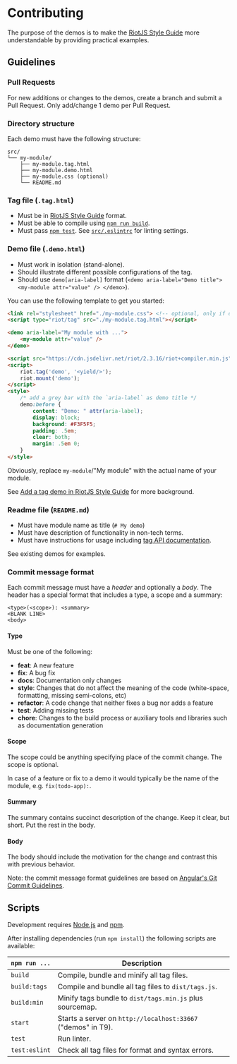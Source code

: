 # Contributing

The purpose of the demos is to make the [RiotJS Style Guide](https://github.com/voorhoede/riotjs-style-guide) more understandable by providing practical examples.


## Guidelines

### Pull Requests

For new additions or changes to the demos, create a branch and submit a Pull Request.
Only add/change 1 demo per Pull Request.

### Directory structure

Each demo must have the following structure:

```
src/
└── my-module/
    ├── my-module.tag.html
    ├── my-module.demo.html
    ├── my-module.css (optional)
    └── README.md
```

### Tag file (`.tag.html`)

* Must be in [RiotJS Style Guide](https://github.com/voorhoede/riotjs-style-guide) format.
* Must be able to compile using [`npm run build`](#scripts).
* Must pass [`npm test`](#scripts). See [`src/.eslintrc`](src/.eslintrc) for linting settings.

### Demo file (`.demo.html`)

* Must work in isolation (stand-alone).
* Should illustrate different possible configurations of the tag.
* Should use `demo[aria-label]` format (`<demo aria-label="Demo title"> <my-module attr="value" /> </demo>`).

You can use the following template to get you started:

```html
<link rel="stylesheet" href="./my-module.css"> <!-- optional, only if demo needs additional styling -->
<script type="riot/tag" src="./my-module.tag.html"></script>

<demo aria-label="My module with ...">
    <my-module attr="value" />
</demo>

<script src="https://cdn.jsdelivr.net/riot/2.3.16/riot+compiler.min.js"></script>
<script>
    riot.tag('demo', '<yield/>');
    riot.mount('demo');
</script>
<style>
    /* add a grey bar with the `aria-label` as demo title */
    demo:before {
        content: "Demo: " attr(aria-label);
        display: block;
        background: #F3F5F5;
        padding: .5em;
        clear: both;
        margin: .5em 0;
    }
</style>
```
Obviously, replace `my-module`/"My module" with the actual name of your module.

See [Add a tag demo in RiotJS Style Guide](https://github.com/voorhoede/riotjs-style-guide#add-a-tag-demo) for more background.

### Readme file (`README.md`)

* Must have module name as title (`# My demo`)
* Must have description of functionality in non-tech terms.
* Must have instructions for usage including [tag API documentation](https://github.com/voorhoede/riotjs-style-guide#document-your-tag-api).

See existing demos for examples.

### Commit message format

Each commit message must have a *header* and optionally a *body*. The header has a special format that includes a type, a scope and a summary:

```
<type>(<scope>): <summary>
<BLANK LINE>
<body>
```

#### Type
Must be one of the following:

* **feat**: A new feature
* **fix**: A bug fix
* **docs**: Documentation only changes
* **style**: Changes that do not affect the meaning of the code (white-space, formatting, missing
  semi-colons, etc)
* **refactor**: A code change that neither fixes a bug nor adds a feature
* **test**: Adding missing tests
* **chore**: Changes to the build process or auxiliary tools and libraries such as documentation
  generation

#### Scope
The scope could be anything specifying place of the commit change. The scope is optional.

In case of a feature or fix to a demo it would typically be the name of the module, e.g. `fix(todo-app):`.

#### Summary
The summary contains succinct description of the change. Keep it clear, but short. Put the rest in the body.

#### Body
The body should include the motivation for the change and contrast this with previous behavior.

Note: the commit message format guidelines are based on [Angular's Git Commit Guidelines](https://github.com/angular/angular.js/blob/master/CONTRIBUTING.md#-git-commit-guidelines).


## Scripts

Development requires [Node.js](http://nodejs.org/) and [npm](https://npmjs.org/).

After installing dependencies (run `npm install`) the following scripts are available:

`npm run ...` | Description
---|---
`build` | Compile, bundle and minify all tag files.
`build:tags` | Compile and bundle all tag files to `dist/tags.js`.
`build:min` | Minify tags bundle to `dist/tags.min.js` plus sourcemap.
`start` | Starts a server on `http://localhost:33667` ("demos" in T9).
`test` | Run linter.
`test:eslint` | Check all tag files for format and syntax errors.